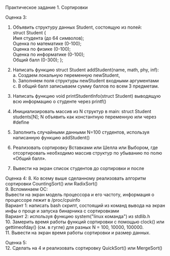 Практическое задание 1. Сортировки

Оценка 3:
1. Объявить структуру данных Student, состоящую из полей:  
	struct Student {  
	Имя студента (до 64 символов);  
	Оценка по математике (0-100);   
	Оценка по физике (0-100);  
	Оценка по информатике (0-100);  
	Общий балл (0-300);
	};

2. Написать функцию struct Student addStudent(name, math, phy, inf):  
	a. Создаем локальную переменную newStudent,  
	b. Заполняем поля структуры newStudent входными аргументами  
	c. В общий балл записываем сумму баллов по всем 3 предметам.  
3. Написать функцию void printStudentInfo(struct Student) выводящую всю информацию о студенте через printf()  
4. Инициализировать массив из N структур в main: struct Student students[N]; N объявить как константную переменную или через #define  
5. Заполнить случайными данными N=100 студентов, используя написанную функцию addStudent()  
6. Реализовать сортировку Вставками или Шелла или Выбором, где отсортировать необходимо массив структур по убыванию по полю «Общий балл».  
7. Вывести на экран список студентов до сортировки и после  

Оценка 4:
8. Ко всему выше сделанному реализовать алгоритм сортировки CountingSort() или RadixSort()  
9. Вспоминаем ОС:  
Вывести на экран модель процессора и его частоту, информация о процессоре лежит в /proc/cpuinfo  
Вариант 1: написать bash скрипт, состоящий из команд вывода на экран инфы о проце и запуска бинарника с сортировками  
Вариант 2: используя функцию system("linux команда") из stdlib.h  
10. Замерить время работы функций сортировки с помощью clock() или gettimeofday() (см. в гугле) для разных N = 100, 10000, 100000.  
11. Вывести на экран время работы сортировки и размер данных.

Оценка 5:  
12. Сделать на 4 и реализовать сортировку QuickSort() или MergeSort()
